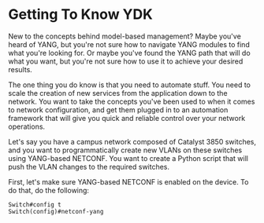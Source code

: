 # Getting To Know YDK

New to the concepts behind model-based management?  Maybe you've heard of YANG, but you're not sure
how to navigate YANG modules to find what you're looking for.  Or maybe you've found the YANG path
that will do what you want, but you're not sure how to use it to achieve your desired results.

The one thing you do know is that you need to automate stuff.   You need to scale the creation of
new services from the application down to the network.  You want to take the concepts you've been
used to when it comes to network configuration, and get them plugged in to an automation framework
that will give you quick and reliable control over your network operations.

Let's say you have a campus network composed of Catalyst 3850 switches, and you want to
programmatically create new VLANs on these switches using YANG-based NETCONF.  You want to create
a Python script that will push the VLAN changes to the required switches.

First, let's make sure YANG-based NETCONF is enabled on the device.  To do that, do the following:

```
Switch#config t
Switch(config)#netconf-yang
```
